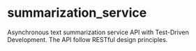 # summarization_service
Asynchronous text summarization service API with Test-Driven Development. The API  follow RESTful design principles.
